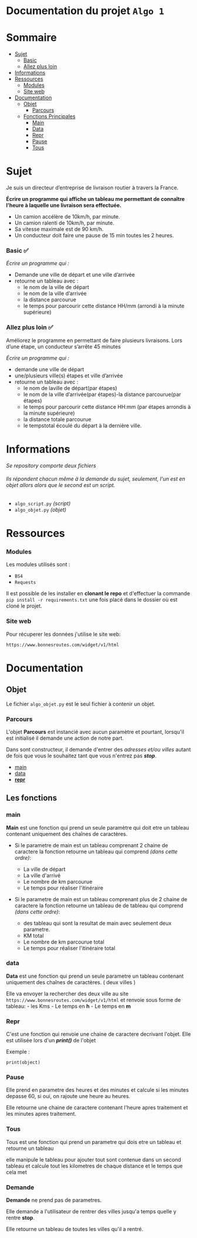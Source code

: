 # Documentation du projet `Algo 1`

# Sommaire

- [Sujet](#sujet)
    - [Basic](#basic-✅)
    - [Allez plus loin](#allez-plus-loin-✅)
- [Informations](#informations)
- [Ressources](#ressources)
    - [Modules](#modules)
    - [Site web](#site-web)
- [Documentation](#documentation)
    - [Objet](#objet)
        - [Parcours](#parcours)
    - [Fonctions Principales](#fonctions-principales)
        - [Main](#main)
        - [Data](#data)
        - [Repr](#repr)
        - [Pause](#pause)
        - [Tous](#tous)

# Sujet

Je suis un directeur d’entreprise de livraison routier à travers la France.

**Écrire  un  programme  qui  affiche  un  tableau  me  permettant  de  connaître  l'heure  à  laquelle  une livraison sera effectuée.**

- Un camion accélère de 10km/h, par minute.
- Un camion ralenti de 10km/h, par minute.
- Sa vitesse maximale est de 90 km/h.
- Un conducteur doit faire une pause de 15 min toutes les 2 heures.

### Basic ✅

*Écrire un programme qui :*

- Demande une ville de départ et une ville d’arrivée
- retourne un tableau avec : 
    - le nom de la ville de départ
    - le nom de la ville d’arrivée
    - la distance parcourue
    - le temps pour parcourir cette distance HH/mm (arrondi à la minute supérieure)
    
### Allez plus loin ✅

Améliorez le programme en permettant de faire plusieurs livraisons.
Lors d’une étape, un conducteur s’arrête 45 minutes

*Écrire un programme qui :*

- demande une ville de départ
- une/plusieurs ville(s) étapes et ville d’arrivée
- retourne un tableau avec :
    - le nom de laville de départ(par étapes)
    - le nom de la ville d’arrivée(par étapes)-la distance parcourue(par étapes)
    - le temps pour parcourir cette distance HH:mm (par étapes arrondis à la minute supérieure)
    - la distance totale parcourue
    - le tempstotal écoulé du départ à la dernière ville.

# Informations

*Se repository comporte deux fichiers*

######  Ils répondent chacun même à la demande du sujet, seulement, l'un est en objet allors alors que le second est un script. 
- `algo_script.py` *(script)*
- `algo_objet.py` *(objet)*

# Ressources

### Modules

Les modules utilisés sont :

- `BS4`
- `Requests`

Il est possible de les installer en **clonant le repo** et d'effectuer la commande `pip install -r requirements.txt` une fois placé dans le dossier où est cloné le projet.

### Site web

Pour récuperer les données j'utilise le site web:

```
https://www.bonnesroutes.com/widget/v1/html
```

# Documentation

## Objet

Le fichier `algo_objet.py` est le seul fichier à contenir un objet.

### Parcours

L'objet **Parcours** est instancié avec aucun paramètre et pourtant, lorsqu'il est initialisé il demande une action de notre part.

Dans sont constructeur, il demande d'entrer des *adresses et/ou villes* autant de fois que vous le souhaitez tant que vous n'entrez pas ***stop***.


- [main](#main)
- [data](#data)
- [__repr__](#repr)

## Les fonctions

### main

**Main** est une fonction qui prend un seule paramètre qui doit etre un tableau contenant uniquement des chaînes de caractères.

- Si le parametre de main est un tableau comprenant 2 chaine de caractere la fonction retourne un tableau qui comprend *(dans cette ordre)*: 
    - La ville de départ
    - La ville d'arrivé
    - Le nombre de km parcourue
    - Le temps pour réaliser l'itinéraire

- Si le parametre de main est un tableau comprenant plus de 2 chaine de caractere la fonction retourne un tableau de de tableau qui comprend *(dans cette ordre)*: 
    - des tableau qui sont la resultat de main avec seulement deux parametre.
    - KM total
    - Le nombre de km parcourue total
    - Le temps pour réaliser l'itinéraire total

### data

**Data** est une fonction qui prend un seule parametre un tableau contenant uniquement des chaînes de caractères. ( deux villes )

Elle va envoyer la rechercher des deux ville au site `https://www.bonnesroutes.com/widget/v1/html` et renvoie sous forme de tableau:
    - les Kms
    - Le temps en **h** 
    - Le temps en **m**

### Repr

C'est une fonction qui renvoie une chaine de caractere decrivant l'objet.
Elle est utilisée lors d'un ***print()*** de l'objet 

Exemple :

```
print(object)
```

### Pause

Elle prend en parametre des heures et des minutes et calcule si les minutes depasse 60, si oui, on rajoute une heure au heures.

Elle retourne une chaine de caractere contenant l'heure apres traitement et les minutes apres traitement.

### Tous

Tous est une fonction qui prend un parametre qui dois etre un tableau
et retourne un tableau

elle manipule le tableau pour ajouter tout sont contenue dans un second tableau et calcule tout les kilometres de chaque distance et le temps que cela met

### Demande

**Demande** ne prend pas de parametres.

Elle demande a l'utilisateur de rentrer des villes jusqu'a temps quelle y rentre **stop**.

Elle retourne un tableau de toutes les villes qu'il a rentré.